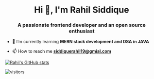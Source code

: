 <h1 align="center">Hi 👋, I'm Rahil Siddique</h1>
<h3 align="center">A passionate frontend developer and an open source enthusiast</h3>

- 🌱 I’m currently learning **MERN stack development and DSA in JAVA**

- 📫 How to reach me **siddiquerahil19@gmial.com**

<!-- Markdown -->


[![Rahil's GitHub stats](https://github-readme-stats.vercel.app/api?username=Rahilsiddique&theme=codeSTACKr&show_icons=true)](https://github.com/Rahilsiddique/github-readme-stats)

![visitors](https://visitor-badge.glitch.me/badge?page_id=Rahilsiddique&left_color=black&right_color=orange)
